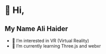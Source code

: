 # 👋 Hi,
## My Name Ali Haider
- 👀 I’m interested in VR (Virtual Reality)
- 🌱 I’m currently learning Three.js and webxr
<!---
- 💞️ I’m looking to collaborate on ...
- 📫 How to reach me ...


Ali7040/Ali7040 is a ✨ special ✨ repository because its `README.md` (this file) appears on your GitHub profile.
You can click the Preview link to take a look at your changes.
--->
